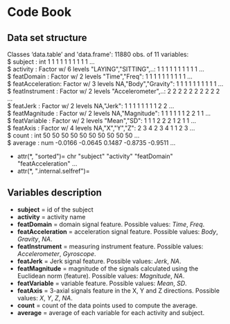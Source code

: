 # Code Book  

## Data set structure
Classes ‘data.table’ and 'data.frame':  11880 obs. of  11 variables:  
 $ subject         : int  1 1 1 1 1 1 1 1 1 1 ...  
 $ activity        : Factor w/ 6 levels "LAYING","SITTING",..: 1 1 1 1 1 1 1 1 1 1 ...  
 $ featDomain      : Factor w/ 2 levels "Time","Freq": 1 1 1 1 1 1 1 1 1 1 ...  
 $ featAcceleration: Factor w/ 3 levels NA,"Body","Gravity": 1 1 1 1 1 1 1 1 1 1 ...  
 $ featInstrument  : Factor w/ 2 levels "Accelerometer",..: 2 2 2 2 2 2 2 2 2 2 ...  
 $ featJerk        : Factor w/ 2 levels NA,"Jerk": 1 1 1 1 1 1 1 1 2 2 ...  
 $ featMagnitude   : Factor w/ 2 levels NA,"Magnitude": 1 1 1 1 1 1 2 2 1 1 ...  
 $ featVariable    : Factor w/ 2 levels "Mean","SD": 1 1 1 2 2 2 1 2 1 1 ...  
 $ featAxis        : Factor w/ 4 levels NA,"X","Y","Z": 2 3 4 2 3 4 1 1 2 3 ...  
 $ count           : int  50 50 50 50 50 50 50 50 50 50 ...  
 $ average         : num  -0.0166 -0.0645 0.1487 -0.8735 -0.9511 ...  
 - attr(*, "sorted")= chr  "subject" "activity" "featDomain" "featAcceleration" ...  
 - attr(*, ".internal.selfref")=<externalptr>

## Variables description
+ __subject__ = id of the subject   
+ __activity__ = activity name   
+ __featDomain__ =  domain signal feature. Possible values: _Time_, _Freq_. 
+ __featAcceleration__ =   acceleration signal feature. Possible values: _Body_, _Gravity_, _NA_.  
+ __featInstrument__ = measuring instrument feature. Possible values: _Accelerometer_, _Gyroscope_.   
+ __featJerk__ =  Jerk signal feature. Possible values: _Jerk_, _NA_. 
+ __featMagnitude__ =  magnitude of the signals calculated using the Euclidean norm (feature). Possible values: _Magnitude_, _NA_.   
+ __featVariable__ = variable feature. Possible values: _Mean_, _SD_.   
+ __featAxis__ =  3-axial signals feature in the X, Y and Z directions. Possible values: _X_, _Y_, _Z_, _NA_.
+ __count__ =  count of the data points used to compute the average.
+ __average__ =  average of each variable for each activity and subject.